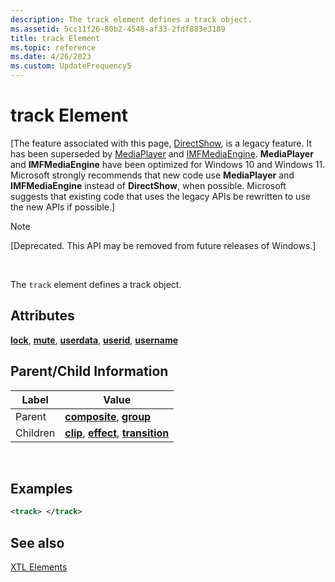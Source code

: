 ```yaml
---
description: The track element defines a track object.
ms.assetid: 5cc11f26-80b2-4548-af33-2fdf883e3189
title: track Element
ms.topic: reference
ms.date: 4/26/2023
ms.custom: UpdateFrequency5
---
```


# track Element

\[The feature associated with this page, [DirectShow](/windows/win32/directshow/directshow), is a legacy feature. It has been superseded by [MediaPlayer](/uwp/api/Windows.Media.Playback.MediaPlayer) and [IMFMediaEngine](/windows/win32/api/mfmediaengine/nn-mfmediaengine-imfmediaengine). **MediaPlayer** and **IMFMediaEngine** have been optimized for Windows 10 and Windows 11. Microsoft strongly recommends that new code use **MediaPlayer** and **IMFMediaEngine** instead of **DirectShow**, when possible. Microsoft suggests that existing code that uses the legacy APIs be rewritten to use the new APIs if possible.\]

> [!Note]  
> \[Deprecated. This API may be removed from future releases of Windows.\]

 

The `track` element defines a track object.

## Attributes

[**lock**](lock-attribute.md), [**mute**](mute-attribute.md), [**userdata**](userdata-attribute.md), [**userid**](userid-attribute.md), [**username**](username-attribute.md)

## Parent/Child Information



| Label | Value |
|----------|----------------------------------------------------------------------------------------------------------|
| Parent   | [**composite**](composite-element.md), [**group**](group-element.md)                                   |
| Children | [**clip**](clip-element.md), [**effect**](effect-element.md), [**transition**](transition-element.md) |



 

## Examples


```XML
<track> </track>
```



## See also

<dl> <dt>

[XTL Elements](xtl-elements.md)
</dt> </dl>

 

 



